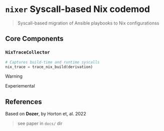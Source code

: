 # `nixer` Syscall-based Nix codemod

> Syscall-based migration of Ansible playbooks to Nix configurationss

## Core Components

### `NixTraceCollector` <a name="nix-trace"></a>
```python
# Captures build-time and runtime syscalls
nix_trace = trace_nix_build(derivation)
```

> [!WARNING]
> Experiemental

## References

Based on **Dozer**, by Horton et, al. 2022
> see paper in `docs/` dir

